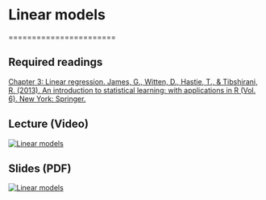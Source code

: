 # Linear models
=======================

## Required readings

[Chapter 3: Linear regression. James, G., Witten, D., Hastie, T., & Tibshirani, R. (2013). An introduction to statistical learning: with applications in R (Vol. 6). New York: Springer.](https://link.springer.com/book/10.1007/978-1-0716-1418-1)

## Lecture (Video)

[![Linear models](../thumbnails/linear-models.jpeg)](https://youtu.be/yfKHlNwT4KA "Linear models")


## Slides (PDF)

[![Linear models](../thumbnails/linear-models.jpeg)](https://github.com/CoAxLab/Data-Explorations/blob/main/book/slides/linear-models.pdf "Linear models")
